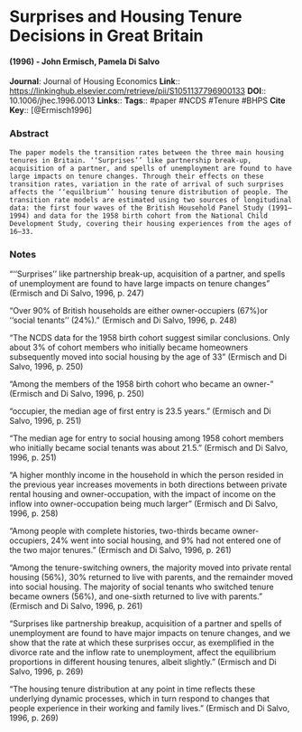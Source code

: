 # Surprises and Housing Tenure Decisions in Great Britain
#### (1996) - John Ermisch, Pamela Di Salvo
**Journal**: Journal of Housing Economics
**Link**:: https://linkinghub.elsevier.com/retrieve/pii/S1051137796900133
**DOI**:: 10.1006/jhec.1996.0013
**Links**:: 
**Tags**:: #paper #NCDS #Tenure #BHPS 
**Cite Key**:: [@Ermisch1996]

### Abstract

```
The paper models the transition rates between the three main housing tenures in Britain. ‘‘Surprises’’ like partnership break-up, acquisition of a partner, and spells of unemployment are found to have large impacts on tenure changes. Through their effects on these transition rates, variation in the rate of arrival of such surprises affects the ‘‘equilbrium’’ housing tenure distribution of people. The transition rate models are estimated using two sources of longitudinal data: the first four waves of the British Household Panel Study (1991–1994) and data for the 1958 birth cohort from the National Child Development Study, covering their housing experiences from the ages of 16–33.
```

### Notes

“‘‘Surprises’’ like partnership break-up, acquisition of a partner, and spells of unemployment are found to have large impacts on tenure changes” (Ermisch and Di Salvo, 1996, p. 247)

“Over 90% of British households are either owner-occupiers (67%)or ‘‘social tenants’’ (24%).” (Ermisch and Di Salvo, 1996, p. 248)

“The NCDS data for the 1958 birth cohort suggest similar conclusions. Only about 3% of cohort members who initially became homeowners subsequently moved into social housing by the age of 33” (Ermisch and Di Salvo, 1996, p. 250)

“Among the members of the 1958 birth cohort who became an owner-” (Ermisch and Di Salvo, 1996, p. 250)

“occupier, the median age of first entry is 23.5 years.” (Ermisch and Di Salvo, 1996, p. 251)

“The median age for entry to social housing among 1958 cohort members who initially became social tenants was about 21.5.” (Ermisch and Di Salvo, 1996, p. 251)

“A higher monthly income in the household in which the person resided in the previous year increases movements in both directions between private rental housing and owner-occupation, with the impact of income on the inflow into owner-occupation being much larger” (Ermisch and Di Salvo, 1996, p. 258)

“Among people with complete histories, two-thirds became owner-occupiers, 24% went into social housing, and 9% had not entered one of the two major tenures.” (Ermisch and Di Salvo, 1996, p. 261)

“Among the tenure-switching owners, the majority moved into private rental housing (56%), 30% returned to live with parents, and the remainder moved into social housing. The majority of social tenants who switched tenure became owners (56%), and one-sixth returned to live with parents.” (Ermisch and Di Salvo, 1996, p. 261)

“Surprises like partnership breakup, acquisition of a partner and spells of unemployment are found to have major impacts on tenure changes, and we show that the rate at which these surprises occur, as exemplified in the divorce rate and the inflow rate to unemployment, affect the equilibrium proportions in different housing tenures, albeit slightly.” (Ermisch and Di Salvo, 1996, p. 269)

“The housing tenure distribution at any point in time reflects these underlying dynamic processes, which in turn respond to changes that people experience in their working and family lives.” (Ermisch and Di Salvo, 1996, p. 269)